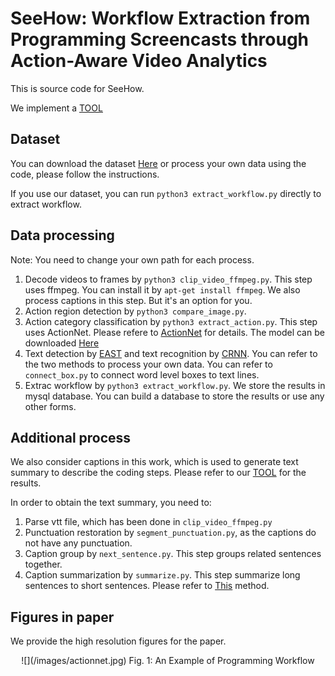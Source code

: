 # SeeHow: Workflow Extraction from Programming Screencasts through Action-Aware Video Analytics

This is source code for SeeHow.

We implement a [TOOL](http://seecollections.com/seehow/)

## Dataset
You can download the dataset [Here](https://drive.google.com/file/d/1gT3afHGFIxfPlWK4LCq8Cp1RlhPboRgw/view?usp=sharing) or process your own data using the code, please follow the instructions.

If you use our dataset, you can run `python3 extract_workflow.py` directly to extract workflow.

## Data processing
Note: You need to change your own path for each process.
1. Decode videos to frames by `python3 clip_video_ffmpeg.py`. This step uses ffmpeg. You can install it by `apt-get install ffmpeg`. We also process captions in this step. But it's an option for you.
2. Action region detection by `python3 compare_image.py`. 
3. Action category classification by `python3 extract_action.py`. This step uses ActionNet. Please refere to [ActionNet](https://github.com/DehaiZhao/ActionNet) for details. The model can be downloaded [Here](https://drive.google.com/file/d/1lbrtNbnfR9T6epawMRCMC-xdj1wsm4IK/view?usp=sharing)
4. Text detection by [EAST](https://github.com/argman/EAST) and text recognition by [CRNN](https://github.com/bgshih/crnn). You can refer to the two methods to process your own data. You can refer to `connect_box.py` to connect word level boxes to text lines.
5. Extrac workflow by `python3 extract_workflow.py`. We store the results in mysql database. You can build a database to store the results or use any other forms.

## Additional process
We also consider captions in this work, which is used to generate text summary to describe the coding steps. Please refer to our [TOOL](http://seecollections.com/seehow/) for the results.

In order to obtain the text summary, you need to:
1. Parse vtt file, which has been done in `clip_video_ffmpeg.py`
2. Punctuation restoration by `segment_punctuation.py`, as the captions do not have any punctuation.
3. Caption group by `next_sentence.py`. This step groups related sentences together.
4. Caption summarization by `summarize.py`. This step summarize long sentences to short sentences. Please refer to [This](https://github.com/nlpyang/PreSumm) method.

## Figures in paper
We provide the high resolution figures for the paper.
<div align="center"> ![](/images/actionnet.jpg)
  Fig. 1: An Example of Programming Workflow </div>

